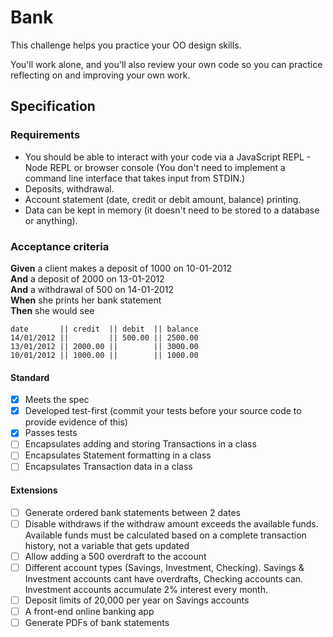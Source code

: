 # Bank

This challenge helps you practice your OO design skills.

You'll work alone, and you'll also review your own code so you can practice reflecting on and improving your own work.

## Specification

### Requirements

* You should be able to interact with your code via a JavaScript REPL - Node REPL or browser console  (You don't need to implement a command line interface that takes input from STDIN.)
* Deposits, withdrawal.
* Account statement (date, credit or debit amount, balance) printing.
* Data can be kept in memory (it doesn't need to be stored to a database or anything).

### Acceptance criteria

**Given** a client makes a deposit of 1000 on 10-01-2012  
**And** a deposit of 2000 on 13-01-2012  
**And** a withdrawal of 500 on 14-01-2012  
**When** she prints her bank statement  
**Then** she would see

```
date       || credit  || debit  || balance
14/01/2012 ||         || 500.00 || 2500.00
13/01/2012 || 2000.00 ||        || 3000.00
10/01/2012 || 1000.00 ||        || 1000.00
```


#### Standard
- [X] Meets the spec
- [X] Developed test-first (commit your tests before your source code to provide evidence of this)
- [X] Passes tests
- [ ] Encapsulates adding and storing Transactions in a class
- [ ] Encapsulates Statement formatting in a class
- [ ] Encapsulates Transaction data in a class

#### Extensions
- [ ] Generate ordered bank statements between 2 dates
- [ ] Disable withdraws if the withdraw amount exceeds the available funds. Available funds must be calculated based on a complete transaction history, not a variable that gets updated
- [ ] Allow adding a 500 overdraft to the account
- [ ] Different account types (Savings, Investment, Checking). Savings & Investment accounts cant have overdrafts, Checking accounts can. Investment accounts accumulate 2% interest every month.
- [ ] Deposit limits of 20,000 per year on Savings accounts
- [ ] A front-end online banking app
- [ ] Generate PDFs of bank statements
